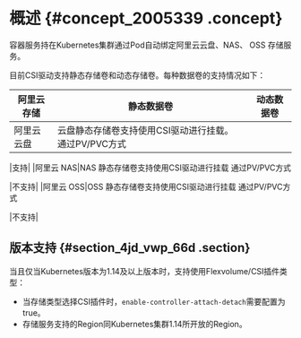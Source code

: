 # 概述 {#concept_2005339 .concept}

容器服务持在Kubernetes集群通过Pod自动绑定阿里云云盘、NAS、 OSS 存储服务。

目前CSI驱动支持静态存储卷和动态存储卷。每种数据卷的支持情况如下：

|阿里云存储|静态数据卷|动态数据卷|
|-----|-----|-----|
|阿里云云盘|云盘静态存储卷支持使用CSI驱动进行挂载。 通过PV/PVC方式

 |支持|
|阿里云 NAS|NAS 静态存储卷支持使用CSI驱动进行挂载 通过PV/PVC方式

 |不支持|
|阿里云 OSS|OSS 静态存储卷支持使用CSI驱动进行挂载 通过PV/PVC方式

 |不支持|

## 版本支持 {#section_4jd_vwp_66d .section}

当且仅当Kubernetes版本为1.14及以上版本时，支持使用Flexvolume/CSI插件类型：

-   当存储类型选择CSI插件时，`enable-controller-attach-detach`需要配置为true。
-   存储服务支持的Region同Kubernetes集群1.14所开放的Region。

